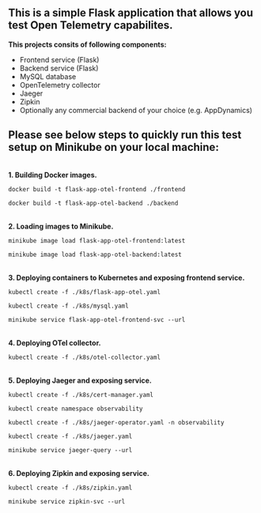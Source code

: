 <H2>This is a simple Flask application that allows you test Open Telemetry capabilites. </H2>

<B>This projects consits of following components:</b>
  
- Frontend service (Flask)
- Backend service (Flask)
- MySQL database
- OpenTelemetry collector
- Jaeger
- Zipkin
- Optionally any commercial backend of your choice (e.g. AppDynamics)<BR>

<H2>Please see below steps to quickly run this test setup on Minikube on your local machine:</H2>

<BR>
<B>1. Building Docker images.</B>

`docker build -t flask-app-otel-frontend ./frontend`

`docker build -t flask-app-otel-backend ./backend`

<BR>
<B>2. Loading images to Minikube.</B>

`minikube image load flask-app-otel-frontend:latest`

`minikube image load flask-app-otel-backend:latest`

<BR>
<B>3. Deploying containers to Kubernetes and exposing frontend service.</B>

`kubectl create -f ./k8s/flask-app-otel.yaml`

`kubectl create -f ./k8s/mysql.yaml`

`minikube service flask-app-otel-frontend-svc --url`

<BR>
<B>4. Deploying OTel collector.</B>

`kubectl create -f ./k8s/otel-collector.yaml`

<BR>
<B>5. Deploying Jaeger and exposing service.</B>

`kubectl create -f ./k8s/cert-manager.yaml`

`kubectl create namespace observability`

`kubectl create -f ./k8s/jaeger-operator.yaml -n observability`

`kubectl create -f ./k8s/jaeger.yaml`

`minikube service jaeger-query --url`

<BR>
<B>6. Deploying Zipkin and exposing service.</B>

`kubectl create -f ./k8s/zipkin.yaml`
  
`minikube service zipkin-svc --url`
